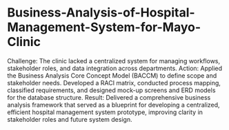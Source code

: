 # Business-Analysis-of-Hospital-Management-System-for-Mayo-Clinic
Challenge:
The clinic lacked a centralized system for managing workflows, stakeholder roles, and data integration across departments.
      Action:
Applied the Business Analysis Core Concept Model (BACCM) to define scope and stakeholder needs. Developed a RACI matrix, conducted process mapping, classified requirements, and designed mock-up screens and ERD models for the database structure.
      Result:
Delivered a comprehensive business analysis framework that served as a blueprint for developing a centralized, efficient hospital management system prototype, improving clarity in stakeholder roles and future system design.
